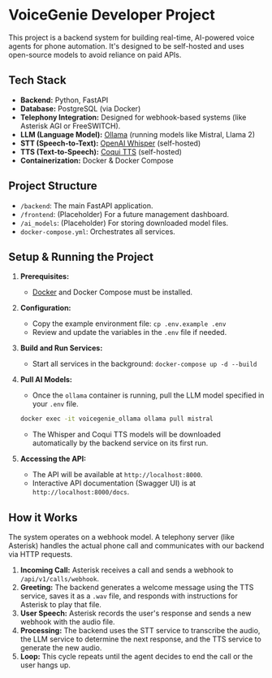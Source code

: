 # VoiceGenie Developer Project

This project is a backend system for building real-time, AI-powered voice agents for phone automation. It's designed to be self-hosted and uses open-source models to avoid reliance on paid APIs.

## Tech Stack

- **Backend:** Python, FastAPI
- **Database:** PostgreSQL (via Docker)
- **Telephony Integration:** Designed for webhook-based systems (like Asterisk AGI or FreeSWITCH).
- **LLM (Language Model):** [Ollama](https://ollama.ai/) (running models like Mistral, Llama 2)
- **STT (Speech-to-Text):** [OpenAI Whisper](https://github.com/openai/whisper) (self-hosted)
- **TTS (Text-to-Speech):** [Coqui TTS](https://github.com/coqui-ai/TTS) (self-hosted)
- **Containerization:** Docker & Docker Compose

## Project Structure

- `/backend`: The main FastAPI application.
- `/frontend`: (Placeholder) For a future management dashboard.
- `/ai_models`: (Placeholder) For storing downloaded model files.
- `docker-compose.yml`: Orchestrates all services.

## Setup & Running the Project

1.  **Prerequisites:**
    -   [Docker](https://www.docker.com/get-started) and Docker Compose must be installed.

2.  **Configuration:**
    -   Copy the example environment file: `cp .env.example .env`
    -   Review and update the variables in the `.env` file if needed.

3.  **Build and Run Services:**
    -   Start all services in the background: `docker-compose up -d --build`

4.  **Pull AI Models:**
    -   Once the `ollama` container is running, pull the LLM model specified in your `.env` file.
    ```bash
    docker exec -it voicegenie_ollama ollama pull mistral
    ```
    - The Whisper and Coqui TTS models will be downloaded automatically by the backend service on its first run.

5.  **Accessing the API:**
    -   The API will be available at `http://localhost:8000`.
    -   Interactive API documentation (Swagger UI) is at `http://localhost:8000/docs`.

## How it Works

The system operates on a webhook model. A telephony server (like Asterisk) handles the actual phone call and communicates with our backend via HTTP requests.

1.  **Incoming Call:** Asterisk receives a call and sends a webhook to `/api/v1/calls/webhook`.
2.  **Greeting:** The backend generates a welcome message using the TTS service, saves it as a `.wav` file, and responds with instructions for Asterisk to play that file.
3.  **User Speech:** Asterisk records the user's response and sends a new webhook with the audio file.
4.  **Processing:** The backend uses the STT service to transcribe the audio, the LLM service to determine the next response, and the TTS service to generate the new audio.
5.  **Loop:** This cycle repeats until the agent decides to end the call or the user hangs up.